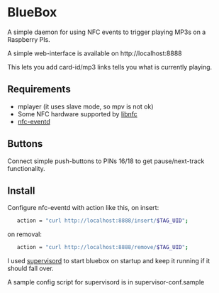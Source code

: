 BlueBox
=======

A simple daemon for using NFC events to trigger playing MP3s on a
Raspberry PIs.

A simple web-interface is available on http://localhost:8888

This lets you add card-id/mp3 links tells you what is currently
playing.

Requirements
------------
 * mplayer (it uses slave mode, so mpv is not ok)
 * Some NFC hardware supported by
   [libnfc](http://nfc-tools.org/index.php?title=Libnfc)
 * [nfc-eventd](http://nfc-tools.org/index.php?title=Nfc-eventd)

Buttons
-------

Connect simple push-buttons to PINs 16/18 to get pause/next-track
functionality.

Install
-------

Configure nfc-eventd with action like this, on insert:

```sh
   action = "curl http://localhost:8888/insert/$TAG_UID";
```

on removal:

```sh
   action = "curl http://localhost:8888/remove/$TAG_UID";
```

I used [supervisord](http://supervisord.org/) to start bluebox on
startup and keep it running if it should fall over.

A sample config script for supervisord is in supervisor-conf.sample
